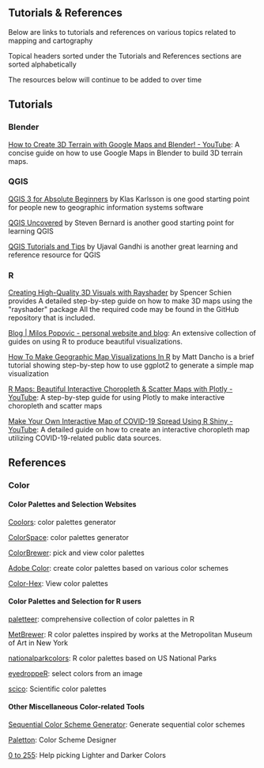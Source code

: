 ## Tutorials & References
Below are links to tutorials and references on various topics related to mapping and cartography

Topical headers sorted under the Tutorials and References sections are sorted alphabetically

The resources below will continue to be added to over time


## Tutorials

### Blender 
[How to Create 3D Terrain with Google Maps and Blender! - YouTube](https://www.youtube.com/watch?v=Mj7Z1P2hUWk&ab_channel=CGGeek): A concise guide on how to use Google Maps in Blender to build 3D terrain maps.

### QGIS

[QGIS 3 for Absolute Beginners](https://www.youtube.com/watch?v=kCnNWyl9qSE) by Klas Karlsson is one good starting point for people new to geographic information systems software

[QGIS Uncovered](https://www.youtube.com/playlist?list=PL7HotvlLKHCs9nD1fFUjSOsZrsnctyV2R) by Steven Bernard is another good starting point for learning QGIS

[QGIS Tutorials and Tips](https://www.qgistutorials.com/en/) by Ujaval Gandhi is another great learning and reference resource for QGIS

### R

[Creating High-Quality 3D Visuals with Rayshader](https://spencerschien.info/post/data_viz_how_to/high_quality_rayshader_visuals/) by Spencer Schien provides A detailed step-by-step guide on how to make 3D maps using the "rayshader" package All the required code may be found in the GitHub repository that is included.

[Blog | Milos Popovic - personal website and blog](https://milospopovic.net/blog/): An extensive collection of guides on using R to produce beautiful visualizations. 

[How To Make Geographic Map Visualizations In R](https://www.business-science.io/code-tools/2020/12/08/geographic-map-visualization.html?utm_content=buffer09aff&utm_medium=social&utm_source=twitter.com&utm_campaign=buffer) by Matt Dancho is a brief tutorial showing step-by-step how to use ggplot2 to generate a simple map visualization

[R Maps: Beautiful Interactive Choropleth & Scatter Maps with Plotly - YouTube](https://www.youtube.com/watch?v=RrtqBYLf404&ab_channel=Dataslice): A step-by-step guide for using Plotly to make interactive choropleth and scatter maps

[Make Your Own Interactive Map of COVID-19 Spread Using R Shiny - YouTube](https://www.youtube.com/watch?v=eIpiL6y1oQQ&ab_channel=RockEDUScienceOutreach): A detailed guide on how to create an interactive choropleth map utilizing COVID-19-related public data sources.


## References

### Color

#### Color Palettes and Selection Websites

[Coolors](https://coolors.co/): color palettes generator

[ColorSpace](https://mycolor.space/): color palettes generator

[ColorBrewer](https://colorbrewer2.org/): pick and view color palettes

[Adobe Color](https://color.adobe.com/create): create color palettes based on various color schemes

[Color-Hex](https://www.color-hex.com/color-palettes/popular.php): View color palettes

#### Color Palettes and Selection for R users

[paletteer](https://github.com/EmilHvitfeldt/paletteer): comprehensive collection of color palettes in R

[MetBrewer](https://github.com/BlakeRMills/MetBrewer): R color palettes inspired by works at the Metropolitan Museum of Art in New York

[nationalparkcolors](https://github.com/katiejolly/nationalparkcolors): R color palettes based on US National Parks

[eyedroppeR](https://github.com/doehm/eyedroppeR): select colors from an image

[scico](https://github.com/thomasp85/scico): Scientific color palettes

#### Other Miscellaneous Color-related Tools

[Sequential Color Scheme Generator](http://eyetracking.upol.cz/color/): Generate sequential color schemes

[Paletton](https://paletton.com/): Color Scheme Designer

[0 to 255](https://0to255.com/): Help picking Lighter and Darker Colors
